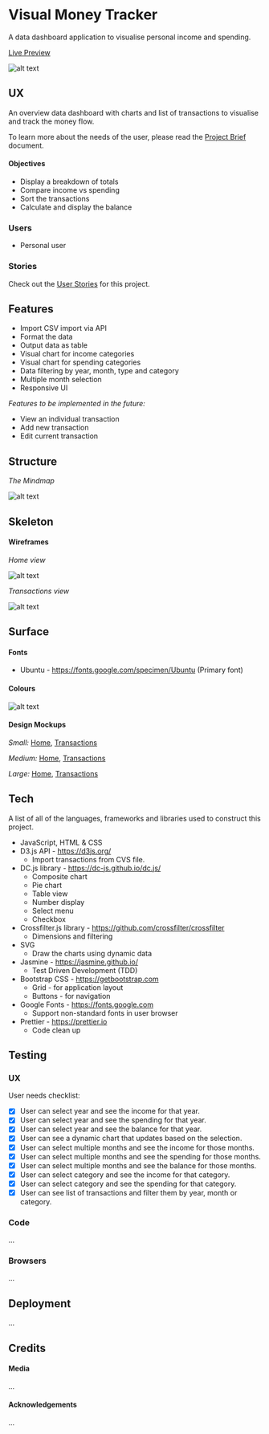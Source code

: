 # Visual Money Tracker

A data dashboard application to visualise personal income and spending.

[Live Preview](https://elastic-hawking-05c821.netlify.com/)

![alt text](ux/Screenshot.jpg)

## UX

An overview data dashboard with charts and list of transactions to visualise and track the money flow.

To learn more about the needs of the user, please read the [Project Brief](ux/Project_Brief.md) document.

#### Objectives

- Display a breakdown of totals
- Compare income vs spending
- Sort the transactions
- Calculate and display the balance

### Users

- Personal user

### Stories

Check out the [User Stories](ux/User_Stories.md) for this project.

## Features

- Import CSV import via API
- Format the data
- Output data as table
- Visual chart for income categories
- Visual chart for spending categories
- Data filtering by year, month, type and category
- Multiple month selection
- Responsive UI

_Features to be implemented in the future:_

- View an individual transaction
- Add new transaction
- Edit current transaction

## Structure

_The Mindmap_

![alt text](ux/Wireframes/Mindmap.png)

## Skeleton

#### Wireframes

_Home view_

![alt text](ux/Wireframes/Home.png)

_Transactions view_

![alt text](ux/Wireframes/Transactions.png)

## Surface

#### Fonts

- Ubuntu - https://fonts.google.com/specimen/Ubuntu (Primary font)

#### Colours

![alt text](ux/Designs/Colours.jpg)

#### Design Mockups

_Small:_ [Home](ux/Designs/Small/Home.png), [Transactions](ux/Designs/Small/Transactions.png)

_Medium:_ [Home](ux/Designs/Medium/Home.png), [Transactions](ux/Designs/Medium/Transactions.png)

_Large:_ [Home](ux/Designs/Large/Home.png), [Transactions](ux/Designs/Large/Transactions.png)

## Tech

A list of all of the languages, frameworks and libraries used to construct this project.

- JavaScript, HTML & CSS
- D3.js API - https://d3js.org/
  - Import transactions from CVS file.
- DC.js library - https://dc-js.github.io/dc.js/
  - Composite chart
  - Pie chart
  - Table view
  - Number display
  - Select menu
  - Checkbox
- Crossfilter.js library - https://github.com/crossfilter/crossfilter
  - Dimensions and filtering
- SVG
  - Draw the charts using dynamic data
- Jasmine - https://jasmine.github.io/
  - Test Driven Development (TDD)
- Bootstrap CSS - https://getbootstrap.com
  - Grid - for application layout
  - Buttons - for navigation
- Google Fonts - https://fonts.google.com
  - Support non-standard fonts in user browser
- Prettier - https://prettier.io
  - Code clean up

## Testing

### UX

User needs checklist:

- [x] User can select year and see the income for that year.
- [x] User can select year and see the spending for that year.
- [x] User can select year and see the balance for that year.
- [x] User can see a dynamic chart that updates based on the selection.
- [x] User can select multiple months and see the income for those months.
- [x] User can select multiple months and see the spending for those months.
- [x] User can select multiple months and see the balance for those months.
- [x] User can select category and see the income for that category.
- [x] User can select category and see the spending for that category.
- [x] User can see list of transactions and filter them by year, month or category.

### Code

...

### Browsers

...

## Deployment

...

## Credits

#### Media

...

#### Acknowledgements

...
